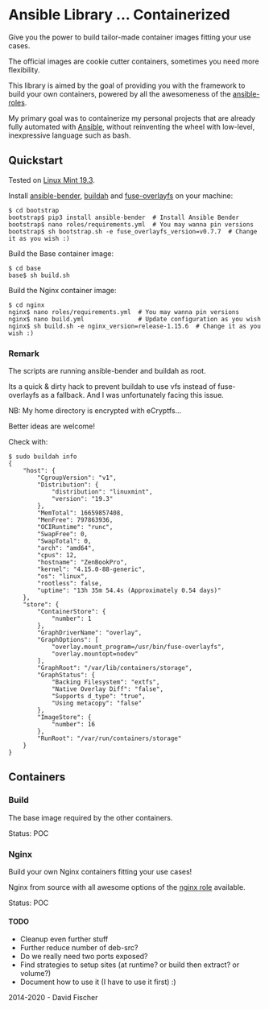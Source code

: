 # Ansible Library ... Containerized

Give you the power to build tailor-made container images fitting your use cases.

The official images are cookie cutter containers, sometimes you need more flexibility.

This library is aimed by the goal of providing you with the framework to build your own containers,
powered by all the awesomeness of the [ansible-roles](https://github.com/davidfischer-ch/ansible-roles).

My primary goal was to containerize my personal projects that are already fully automated with [Ansible](https://github.com/ansible/ansible), without reinventing the wheel with low-level, inexpressive language such as bash.

## Quickstart

Tested on [Linux Mint 19.3](https://linuxmint.com/).

Install [ansible-bender](https://github.com/ansible-community/ansible-bender), [buildah](https://github.com/containers/buildah) and [fuse-overlayfs](https://github.com/containers/fuse-overlayfs) on your machine:

```
$ cd bootstrap
bootstrap$ pip3 install ansible-bender  # Install Ansible Bender
bootstrap$ nano roles/requirements.yml  # You may wanna pin versions
bootstrap$ sh bootstrap.sh -e fuse_overlayfs_version=v0.7.7  # Change it as you wish :)
```

Build the Base container image:
```
$ cd base
base$ sh build.sh
```

Build the Nginx container image:
```
$ cd nginx
nginx$ nano roles/requirements.yml  # You may wanna pin versions
nginx$ nano build.yml               # Update configuration as you wish
nginx$ sh build.sh -e nginx_version=release-1.15.6  # Change it as you wish :)
```

### Remark

The scripts are running ansible-bender and buildah as root.

Its a quick & dirty hack to prevent buildah to use vfs instead of fuse-overlayfs as a fallback.
And I was unfortunately facing this issue.

NB: My home directory is encrypted with eCryptfs...

Better ideas are welcome!

Check with:

```
$ sudo buildah info
{
    "host": {
        "CgroupVersion": "v1",
        "Distribution": {
            "distribution": "linuxmint",
            "version": "19.3"
        },
        "MemTotal": 16659857408,
        "MenFree": 797863936,
        "OCIRuntime": "runc",
        "SwapFree": 0,
        "SwapTotal": 0,
        "arch": "amd64",
        "cpus": 12,
        "hostname": "ZenBookPro",
        "kernel": "4.15.0-88-generic",
        "os": "linux",
        "rootless": false,
        "uptime": "13h 35m 54.4s (Approximately 0.54 days)"
    },
    "store": {
        "ContainerStore": {
            "number": 1
        },
        "GraphDriverName": "overlay",
        "GraphOptions": [
            "overlay.mount_program=/usr/bin/fuse-overlayfs",
            "overlay.mountopt=nodev"
        ],
        "GraphRoot": "/var/lib/containers/storage",
        "GraphStatus": {
            "Backing Filesystem": "extfs",
            "Native Overlay Diff": "false",
            "Supports d_type": "true",
            "Using metacopy": "false"
        },
        "ImageStore": {
            "number": 16
        },
        "RunRoot": "/var/run/containers/storage"
    }
}
```

## Containers

### Build

The base image required by the other containers.

Status: POC

### Nginx

Build your own Nginx containers fitting your use cases!

Nginx from source with all awesome options of the [nginx role](https://github.com/davidfischer-ch/ansible-role-nginx) available.

Status: POC

#### TODO

- Cleanup even further stuff
- Further reduce number of deb-src?
- Do we really need two ports exposed?
- Find strategies to setup sites (at runtime? or build then extract? or volume?)
- Document how to use it (I have to use it first) :)

2014-2020 - David Fischer
